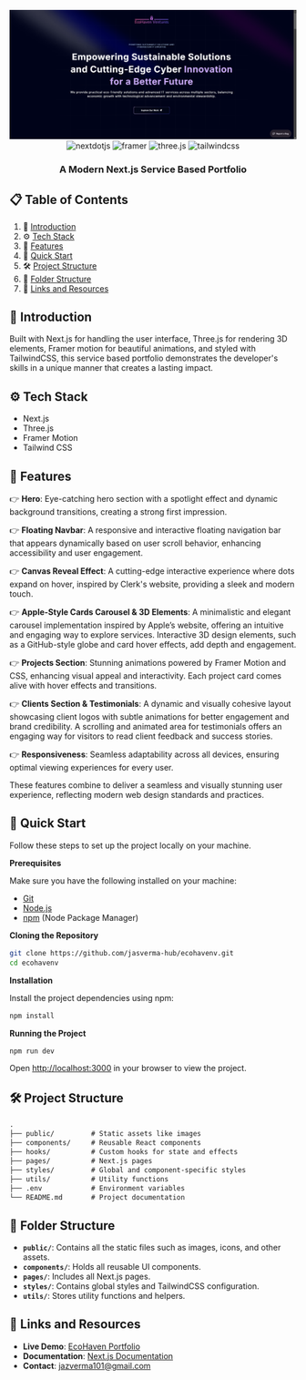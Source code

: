 <div align="center">
  <br />
      <img src="https://github.com/jasverma-hub/ecohavenv/blob/main/public/banner.png" alt="Project Banner">
  <br />

  <div>
    <img src="https://img.shields.io/badge/-Next_JS-black?style=for-the-badge&logoColor=white&logo=nextdotjs&color=000000" alt="nextdotjs" />
    <img src="https://img.shields.io/badge/-Framer-black?style=for-the-badge&logoColor=white&logo=framer&color=0055FF" alt="framer" />
    <img src="https://img.shields.io/badge/-Three_JS-black?style=for-the-badge&logoColor=white&logo=threedotjs&color=000000" alt="three.js" />
    <img src="https://img.shields.io/badge/-Tailwind_CSS-black?style=for-the-badge&logoColor=white&logo=tailwindcss&color=06B6D4" alt="tailwindcss" />
  </div>

  <h3 align="center">A Modern Next.js Service Based Portfolio</h3>
</div>

## 📋 <a name="table">Table of Contents</a>

1. 🤖 [Introduction](#introduction)
2. ⚙️ [Tech Stack](#tech-stack)
3. 🔋 [Features](#features)
4. 🤸 [Quick Start](#quick-start)
5. 🛠️ [Project Structure](#project-structure)
6. 📂 [Folder Structure](#folder-structure)
7. 🔗 [Links and Resources](#links-and-resources)

## <a name="introduction">🤖 Introduction</a>

Built with Next.js for handling the user interface, Three.js for rendering 3D elements, Framer motion for beautiful animations, and styled with TailwindCSS, this service based portfolio demonstrates the developer's skills in a unique manner that creates a lasting impact.

## <a name="tech-stack">⚙️ Tech Stack</a>

- Next.js
- Three.js
- Framer Motion
- Tailwind CSS

## <a name="features">🔋 Features</a>

👉 **Hero**: Eye-catching hero section with a spotlight effect and dynamic background transitions, creating a strong first impression.

👉 **Floating Navbar**: A responsive and interactive floating navigation bar that appears dynamically based on user scroll behavior, enhancing accessibility and user engagement.

👉 **Canvas Reveal Effect**: A cutting-edge interactive experience where dots expand on hover, inspired by Clerk's website, providing a sleek and modern touch.

👉 **Apple-Style Cards Carousel & 3D Elements**: A minimalistic and elegant carousel implementation inspired by Apple’s website, offering an intuitive and engaging way to explore services. Interactive 3D design elements, such as a GitHub-style globe and card hover effects, add depth and engagement.

👉 **Projects Section**: Stunning animations powered by Framer Motion and CSS, enhancing visual appeal and interactivity. Each project card comes alive with hover effects and transitions.

👉 **Clients Section & Testimonials**: A dynamic and visually cohesive layout showcasing client logos with subtle animations for better engagement and brand credibility. A scrolling and animated area for testimonials offers an engaging way for visitors to read client feedback and success stories.

👉 **Responsiveness**: Seamless adaptability across all devices, ensuring optimal viewing experiences for every user.

These features combine to deliver a seamless and visually stunning user experience, reflecting modern web design standards and practices. 

## <a name="quick-start">🤸 Quick Start</a>

Follow these steps to set up the project locally on your machine.

**Prerequisites**

Make sure you have the following installed on your machine:

- [Git](https://git-scm.com/)
- [Node.js](https://nodejs.org/en)
- [npm](https://www.npmjs.com/) (Node Package Manager)

**Cloning the Repository**

```bash
git clone https://github.com/jasverma-hub/ecohavenv.git
cd ecohavenv
```

**Installation**

Install the project dependencies using npm:

```bash
npm install
```

**Running the Project**

```bash
npm run dev
```

Open [http://localhost:3000](http://localhost:3000) in your browser to view the project.

## <a name="project-structure">🛠️ Project Structure</a>
```plaintext
.
├── public/         # Static assets like images
├── components/     # Reusable React components
├── hooks/          # Custom hooks for state and effects
├── pages/          # Next.js pages
├── styles/         # Global and component-specific styles
├── utils/          # Utility functions
├── .env            # Environment variables
└── README.md       # Project documentation
```

## <a name="folder-structure">📂 Folder Structure</a>

- **`public/`**: Contains all the static files such as images, icons, and other assets.
- **`components/`**: Holds all reusable UI components.
- **`pages/`**: Includes all Next.js pages.
- **`styles/`**: Contains global styles and TailwindCSS configuration.
- **`utils/`**: Stores utility functions and helpers.


## <a name="links-and-resources">🔗 Links and Resources</a>

- **Live Demo**: [EcoHaven Portfolio](https://your-live-demo-link.com)
- **Documentation**: [Next.js Documentation](https://nextjs.org/docs)
- **Contact**: [jazverma101@gmail.com](mailto:jazverma101@gmail.com)
